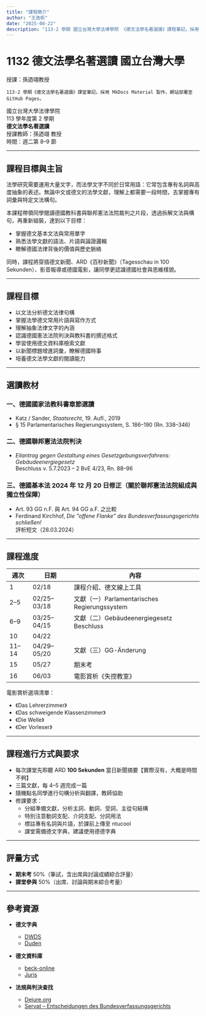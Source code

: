 ```yaml
---
title: "課程簡介"
author: "王逸帆"
date: "2025-08-22"
description: "113-2 學期 國立台灣大學法律學院 《德文法學名著選讀》課程筆記。採用 MkDocs Material 製作，部署至 GitHub Pages。"
---
```


# **1132 德文法學名著選讀 國立台灣大學**

授課：孫迺翊教授

    113-2 學期《德文法學名著選讀》課堂筆記。採用 MkDocs Material 製作，網站部署至 GitHub Pages。





國立台灣大學法律學院  
113 學年度第 2 學期  
**德文法學名著選讀**  
授課教師：孫迺翊 教授  
時間：週二第 8–9 節  

---

## 課程目標與主旨

法學研究需要運用大量文字，而法學文字不同於日常用語：它常包含專有名詞與高度抽象的表述。無論中文或德文的法學文獻，理解上都需要一段時間，去掌握專有詞彙與特定文法構句。

本課程帶領同學閱讀德國教科書與聯邦憲法法院裁判之片段，透過拆解文法與構句，再重新組裝，達到以下目標：

- 掌握德文基本文法與常用單字  
- 熟悉法學文獻的語法、片語與論證邏輯  
- 瞭解德國法律背後的價值與歷史脈絡  

同時，課程將穿插德文新聞、ARD《百秒新聞》（Tagesschau in 100 Sekunden）、影音報導或德國電影，讓同學更認識德國社會與思維樣貌。

---

## 課程目標

- 以文法分析德文法律句構  
- 掌握法學德文常用片語與寫作方式  
- 理解抽象法律文字的內涵  
- 認識德國憲法法院判決與教科書的撰述格式  
- 學習使用德文資料庫檢索文獻  
- 以新聞標題增進詞彙，瞭解德國時事  
- 培養德文法學文獻的閱讀能力  

---

## 選讀教材

### 一、德國國家法教科書章節選讀  
- Katz / Sander, *Staatsrecht*, 19. Aufl., 2019  
- § 15 Parlamentarisches Regierungssystem, S. 186–190 (Rn. 338–346)

### 二、德國聯邦憲法法院判決  
- *Eilantrag gegen Gestaltung eines Gesetzgebungsverfahrens: Gebäudeenergiegesetz*  
  Beschluss v. 5.7.2023 – 2 BvE 4/23, Rn. 88–96

### 三、德國基本法 2024 年 12 月 20 日修正（關於聯邦憲法法院組成與獨立性保障）  
- Art. 93 GG n.F. 與 Art. 94 GG a.F. 之比較  
- Ferdinand Kirchhof, *Die "offene Flanke" des Bundesverfassungsgerichts schließen!*  
  評析短文（28.03.2024）
---

## 課程進度

| 週次 | 日期  | 內容 |
|------|-------|------|
| 1    | 02/18 | 課程介紹、德文線上工具 |
| 2–5  | 02/25–03/18 | 文獻（一）Parlamentarisches Regierungssystem |
| 6–9  | 03/25–04/15 | 文獻（二）Gebäudeenergiegesetz Beschluss |
| 10   | 04/22 |  |
| 11–14 | 04/29–05/20 | 文獻（三）GG-Änderung |
| 15   | 05/27 | 期末考 |
| 16   | 06/03 | 電影賞析《失控教室》 |


電影賞析選項清單：

- 《Das Lehrerzimmer》
- 《Das schweigende Klassenzimmer》
- 《Die Welle》
- 《Der Vorleser》

---

## 課程進行方式與要求

- 每次課堂先聆聽 ARD **100 Sekunden** 當日新聞摘要【實際沒有，大概是時間不夠】  
- 三篇文獻，每 4–5 週完成一篇  
- 隨機點名同學進行句構分析與翻譯，教師協助  
- 修課要求：  
  - 分組準備文獻，分析主詞、動詞、受詞、主從句結構  
  - 特別注意動詞支配、介詞支配、分詞用法  
  - 標註專有名詞與片語，於課前上傳至 ntucool  
  - 課堂需備德文字典，建議使用德德字典  

---

## 評量方式

- **期末考** 50%（筆試，含出席與討論成績綜合評量）  
- **課堂參與** 50%（出席、討論與期末綜合考量）  

---

## 參考資源

- **德文字典**  
  - [DWDS](https://www.dwds.de)
  - [Duden](https://www.duden.de)

- **德文資料庫**  
  - [beck-online](https://beck-online.beck.de)
  - [Juris](https://www.juris.de)

- **法規與判決查找**  
  - [Dejure.org](https://www.dejure.org)
  - [Servat – Entscheidungen des Bundesverfassungsgerichts](https://www.servat.unibe.ch/dfr/)